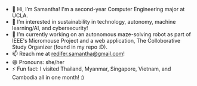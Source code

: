 - 👋 Hi, I’m Samantha! I'm a second-year Computer Engineering major at UCLA.
- 👀 I’m interested in sustainability in technology, autonomy, machine learning/AI, and cybersecurity!
- 🌱 I’m currently working on an autonomous maze-solving robot as part of IEEE's Micromouse Project and a web application, The Colloborative Study Organizer (found in my repo :D).
- 📫 Reach me at redifer.samantha@gmail.com!
- 😄 Pronouns: she/her
- ⚡ Fun fact: I visited Thailand, Myanmar, Singapore, Vietnam, and Cambodia all in one month! :)

<!---
sredifer/sredifer is a ✨ special ✨ repository because its `README.md` (this file) appears on your GitHub profile.
You can click the Preview link to take a look at your changes.
--->
